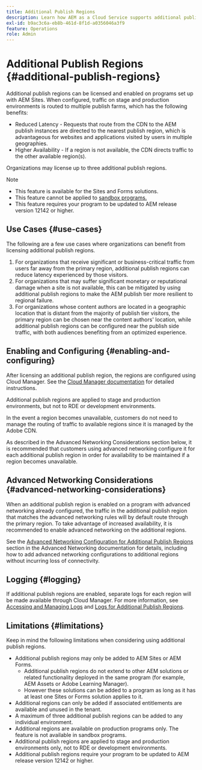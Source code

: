 ```yaml
---
title: Additional Publish Regions
description: Learn how AEM as a Cloud Service supports additional publish regions for increased availability and reduced latency.
exl-id: b9ac3c6a-eb8b-461d-8f1d-a0356046a3f9
feature: Operations
role: Admin
---
```


# Additional Publish Regions {#additional-publish-regions}

Additional publish regions can be licensed and enabled on programs set up with AEM Sites. When configured, traffic on stage and production environments is routed to multiple publish farms, which has the following benefits:

* Reduced Latency - Requests that route from the CDN to the AEM publish instances are directed to the nearest publish region, which is advantageous for websites and applications visited by users in multiple geographies.
* Higher Availability - If a region is not available, the CDN directs traffic to the other available region(s).

Organizations may license up to three additional publish regions.

>[!NOTE]
>
>* This feature is available for the Sites and Forms solutions.
>* This feature cannot be applied to [sandbox programs.](/help/implementing/cloud-manager/getting-access-to-aem-in-cloud/introduction-sandbox-programs.md)
>* This feature requires your program to be updated to AEM release version 12142 or higher.

## Use Cases {#use-cases}

The following are a few use cases where organizations can benefit from licensing additional publish regions.

1. For organizations that receive significant or business-critical traffic from users far away from the primary region, additional publish regions can reduce latency experienced by those visitors.
1. For organizations that may suffer significant monetary or reputational damage when a site is not available, this can be mitigated by using additional publish regions to make the AEM publish tier more resilient to regional failure.
1. For organizations whose content authors are located in a geographic location that is distant from the majority of publish tier visitors, the primary region can be chosen near the content authors' location, while additional publish regions can be configured near the publish side traffic, with both audiences benefiting from an optimized experience.

## Enabling and Configuring {#enabling-and-configuring}

After licensing an additional publish region, the regions are configured using Cloud Manager. See the [Cloud Manager documentation](/help/implementing/cloud-manager/manage-environments.md#multiple-regions) for detailed instructions.

Additional publish regions are applied to stage and production environments, but not to RDE or development environments.

In the event a region becomes unavailable, customers do not need to manage the routing of traffic to available regions since it is managed by the Adobe CDN.

As described in the Advanced Networking Considerations section below, it is recommended that customers using advanced networking configure it for each additional publish region in order for availability to be maintained if a region becomes unavailable.


## Advanced Networking Considerations {#advanced-networking-considerations}

When an additional publish region is enabled on a program with advanced networking already configured, the traffic in the additional publish region that matches the advanced networking rules will by default route through the primary region. To take advantage of increased availability, it is recommended to enable advanced networking on the additional regions.

See the [Advanced Networking Configuration for Additional Publish Regions](/help/security/configuring-advanced-networking.md#advanced-networking-configuration-for-additional-publish-regions) section in the Advanced Networking documentation for details, including how to add advanced networking configurations to additional regions without incurring loss of connectivity.

## Logging {#logging}

If additional publish regions are enabled, separate logs for each region will be made available through Cloud Manager. For more information, see [Accessing and Managing Logs](/help/implementing/cloud-manager/manage-logs.md) and [Logs for Additional Publish Regions](/help/implementing/developing/introduction/logging.md#logs-for-additional-publish-regions). 

## Limitations {#limitations}

Keep in mind the following limitations when considering using additional publish regions.

* Additional publish regions may only be added to AEM Sites or AEM Forms.
  * Additional publish regions do not extend to other AEM solutions or related functionality deployed in the same program (for example, AEM Assets or Adobe Learning Manager).
  * However these solutions can be added to a program as long as it has at least one Sites or Forms solution applies to it.
* Additional regions can only be added if associated entitlements are available and unused in the tenant.
* A maximum of three additional publish regions can be added to any individual environment.
* Additional regions are available on production programs only. The feature is not available in sandbox programs.
* Additional publish regions are applied to stage and production environments only, not to RDE or development environments.
* Additional publish regions require your program to be updated to AEM release version 12142 or higher.
